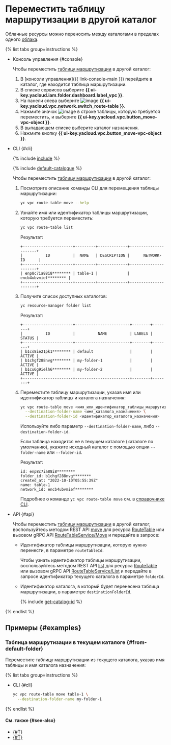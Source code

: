 # Переместить таблицу маршрутизации в другой каталог

Облачные ресурсы можно переносить между каталогами в пределах одного [облака](../../resource-manager/concepts/resources-hierarchy.md).

{% list tabs group=instructions %}

- Консоль управления {#console}

  Чтобы переместить [таблицу маршрутизации](../concepts/routing.md) в другой каталог:

  1. В [консоли управления]({{ link-console-main }}) перейдите в каталог, где находится таблица маршрутизации.
  1. В списке сервисов выберите **{{ ui-key.yacloud.iam.folder.dashboard.label_vpc }}**.
  1. На панели слева выберите ![image](../../_assets/console-icons/route.svg) **{{ ui-key.yacloud.vpc.network.switch_route-table }}**.
  1. Нажмите значок ![image](../../_assets/console-icons/ellipsis.svg) в строке таблицы, которую требуется переместить, и выберите **{{ ui-key.yacloud.vpc.button_move-vpc-object }}**.
  1. В выпадающем списке выберите каталог назначения.
  1. Нажмите кнопку **{{ ui-key.yacloud.vpc.button_move-vpc-object }}**.

- CLI {#cli}

  {% include [include](../../_includes/cli-install.md) %}

  {% include [default-catalogue](../../_includes/default-catalogue.md) %}

  Чтобы переместить [таблицу маршрутизации](../concepts/routing.md) в другой каталог:

  1. Посмотрите описание команды CLI для перемещения таблицы маршрутизации:

      ```bash
      yc vpc route-table move --help
      ```

  1. Узнайте имя или идентификатор таблицы маршрутизации, которую требуется переместить:

      ```bash
      yc vpc route-table list
      ```
      Результат:
      ```text
      +----------------------+---------+-------------+----------------------+
      |          ID          |  NAME   | DESCRIPTION |      NETWORK-ID      |
      +----------------------+---------+-------------+----------------------+
      | enp8c7ia88i8******** | table-1 |             | encb4ubvmief******** |
      +----------------------+---------+-------------+----------------------+
      ```

  1. Получите список доступных каталогов:

      ```bash
      yc resource-manager folder list
      ```

      Результат:
      ```text
      +----------------------+------------------------+--------+--------+
      |          ID          |          NAME          | LABELS | STATUS |
      +----------------------+------------------------+--------+--------+
      | b1cs8ie21pk1******** | default                |        | ACTIVE |
      | b1chgf288nvg******** | my-folder-1            |        | ACTIVE |
      | b1cu6g9ielh6******** | my-folder-2            |        | ACTIVE |
      +----------------------+------------------------+--------+--------+
      ```

  1. Переместите таблицу маршрутизации, указав имя или идентификатор таблицы и каталога назначения:

     ```bash
     yc vpc route-table move <имя_или_идентификатор_таблицы_маршрутизации> \
       --destination-folder-name <имя_каталога_назначения> \
       --destination-folder-id <идентификатор_каталога_назначения>
     ```
     Используйте либо параметр `--destination-folder-name`, либо `--destination-folder-id`.

     Если таблица находится не в текущем каталоге (каталоге по умолчанию), укажите исходный каталог с помощью опции `--folder-name` или `--folder-id`.

     Результат:
     ```text
     id: enp8c7ia88i8********
     folder_id: b1chgf288nvg********
     created_at: "2022-10-10T05:55:39Z"
     name: table-1
     network_id: encb4ubvmief********
     ```
     Подробнее о команде `yc vpc route-table move` см. в [справочнике CLI](../../cli/cli-ref/managed-services/vpc/route-table/move.md).

- API {#api}

  Чтобы переместить [таблицу маршрутизации](../concepts/routing.md) в другой каталог, воспользуйтесь методом REST API [move](../api-ref/RouteTable/move.md) для ресурса [RouteTable](../api-ref/RouteTable/index.md) или вызовом gRPC API [RouteTableService/Move](../api-ref/grpc/RouteTable/move.md) и передайте в запросе:

  * Идентификатор таблицы маршрутизации, которую нужно перенести, в параметре `routeTableId`.

    Чтобы узнать идентификатор таблицы маршрутизации, воспользуйтесь методом REST API [list](../api-ref/RouteTable/list) для ресурса [RouteTable](../api-ref/RouteTable/index.md) или вызовом gRPC API [RouteTableService/List](../api-ref/grpc/RouteTable/list.md) и передайте в запросе идентификатор текущего каталога в параметре `folderId`.

  * Идентификатор каталога, в который будет перенесена таблица маршрутизации, в параметре `destinationFolderId`.

    {% include [get-catalog-id](../../_includes/get-catalog-id.md) %}

{% endlist %}

## Примеры {#examples}

### Таблица маршрутизации в текущем каталоге {#from-default-folder}

Переместите таблицу маршрутизации из текущего каталога, указав имя таблицы и имя каталога назначения:

{% list tabs group=instructions %}

- CLI {#cli}

  ```bash
  yc vpc route-table move table-1 \
    --destination-folder-name my-folder-1
  ```

{% endlist %}


#### См. также {#see-also}

* [{#T}](network-move.md)
* [{#T}](subnet-move.md)

